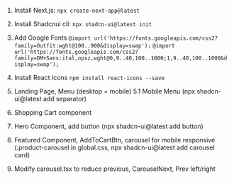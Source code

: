 1. Install Next.js:
``` npx create-next-app@latest ```

2. Install Shadcnui cli:
```npx shadcn-ui@latest init```

3. Add Google Fonts
```@import url('https://fonts.googleapis.com/css2?family=Outfit:wght@100..900&display=swap');```
```@import url('https://fonts.googleapis.com/css2?family=DM+Sans:ital,opsz,wght@0,9..40,100..1000;1,9..40,100..1000&display=swap');```

4. Install React Icons
```npm install react-icons --save```

5. Landing Page, Menu (desktop + mobile)
5.1 Mobile Menu (npx shadcn-ui@latest add separator)
6. Shopping Cart component
7. Hero Component, add button (npx shadcn-ui@latest add button)
10. Featured Component, AddToCartBtn, carousel for mobile responsive (.product-carousel in global.css, npx shadcn-ui@latest add carousel card)
11. Modify carousel.tsx to reduce previous, CarouselNext, Prev left/right
